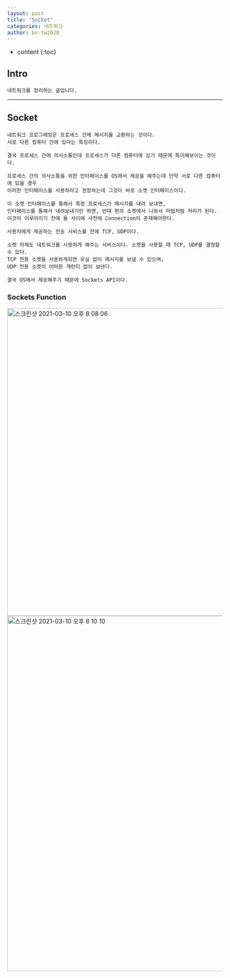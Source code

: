 ```yaml
---
layout: post
title: "Socket"
categories: 네트워크
author: bn-tw2020
---
```

* content
{:toc}


## Intro

```
네트워크를 정리하는 글입니다.
```





---

## Socket


```
네트워크 프로그래밍은 프로세스 간에 메시지를 교환하는 것이다.
서로 다른 컴퓨터 안에 있다는 특징이다.

결국 프로세스 간에 의사소통인데 프로세스가 다른 컴퓨터에 있기 때문에 특이해보이는 것이다.

프로세스 간의 의사소통을 위한 인터페이스를 OS에서 제공을 해주는데 만약 서로 다른 컴퓨터에 있을 경우
이러한 인터페이스를 사용하라고 권장하는데 그것이 바로 소켓 인터페이스이다.

이 소켓 인터페이스를 통해서 특정 프로세스가 메시지를 내려 보내면,
인터페이스를 통해서 내려보내기만 하면, 반대 편의 소켓에서 나와서 마법처럼 처리가 된다.
이것이 이루어지기 전에 둘 사이에 사전에 Connection이 존재해야한다.
```

```
사용자에게 제공하는 전송 서비스를 전에 TCP, UDP이다.

소켓 자체도 네트워크를 사용하게 해주는 서비스이다. 소켓을 사용할 때 TCP, UDP를 결정할 수 있다.
TCP 전용 소켓을 사용하게되면 유실 없이 메시지를 보낼 수 있으며,
UDP 전용 소켓이 어떠한 개런티 없이 보낸다.

결국 OS에서 제공해주기 때문에 Sockets API이다.
```

### Sockets Function

<img width="719" alt="스크린샷 2021-03-10 오후 8 08 06" src="https://user-images.githubusercontent.com/66770613/110620463-627bc980-81dc-11eb-9c09-f317e8e042f0.png">  
<img width="831" alt="스크린샷 2021-03-10 오후 8 10 10" src="https://user-images.githubusercontent.com/66770613/110620669-9f47c080-81dc-11eb-8a33-623b505ec7c1.png">
